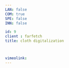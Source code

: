 ```yaml
---
LAN: false  
COM: true
SPE: false
INN: false

id: 9
client : farfetch
title: cloth digitalization



vimeolink: 
---
```


